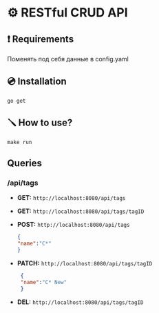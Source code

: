 <!-- <p align="center">
<img src="https://pepy.tech/badge/rss-aggregator" alt="https://pepy.tech/project/rss-aggregator">
<img src="https://pepy.tech/badge/rss-aggregator/month" alt="https://pepy.tech/project/rss-aggregator">
<img src="https://img.shields.io/github/license/Jhnvlglmlbrt/rss-aggregator.svg" alt="https://github.com/Jhnvlglmlbrt/rss-aggregator/blob/master/LICENSE"> -->

# ⚙️ RESTful CRUD API 


## ❗ Requirements

Поменять под себя данные в config.yaml

## 💿 Installation

```
go get 
```

<!-- ## 💻 Example -->

## 🪛 How to use?

```
make run
```

## Queries

### /api/tags

- **GET:** `http://localhost:8080/api/tags` 

- **GET:** `http://localhost:8080/api/tags/tagID`

- **POST:** `http://localhost:8080/api/tags`
    ```json example
    {
	"name":"C*"
    }
    ```

- **PATCH:** `http://localhost:8080/api/tags/tagID`
   ```json example
    {
	"name":"C* New"
    }
    ```

- **DEL:** `http://localhost:8080/api/tags/tagID`


<!-- - **request_method** -  is a callable (like app.get, app.post, foo_router.patch and so on.).  
- **service_url** - the path to the endpoint on another service (like "https://microservice1.example.com").  
- **service_path** - the path to the method in microservice (like "/v1/microservice/users").  
- **gateway_path** - is the path to bind gateway.  
For example, your gateway api is located here - *https://gateway.example.com* and the path to endpoint (**gateway_path**) - "/users" then the full way to this method will be - *https://gateway.example.com/users*
- **override_headers** - Boolean value allows you to return all the headlines that were created by microservice in gateway.  
- **query_params** - used to extract query parameters from endpoint and transmission to microservice
- **form_params** -  used to extract form model parameters from endpoint and transmission to microservice
- **param body_params** - used to extract body model from endpoint and transmission to microservice

⚠️ - **Be sure to transfer the name of the argument to the router, which is in the endpoint func!**  -->
